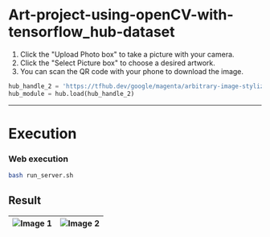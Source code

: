 # Art-project-using-openCV-with-tensorflow_hub-dataset
1. Click the "Upload Photo box" to take a picture with your camera.<br>
2. Click the "Select Picture box" to choose a desired artwork.<br>
3. You can scan the QR code with your phone to download the image.

```python
hub_handle_2 = 'https://tfhub.dev/google/magenta/arbitrary-image-stylization-v1-256/2'
hub_module = hub.load(hub_handle_2)
```

-----

# Execution

### Web execution

```bash
bash run_server.sh
```

## Result

| ![Image 1](https://github.com/user-attachments/assets/48fe6285-a285-4582-8f30-e55f7359083b) | ![Image 2](https://github.com/user-attachments/assets/0f7c0c9c-6662-4c84-aea6-8039bc69f68b) |
|:-------------------------------------------------------------------------------------------:|:-------------------------------------------------------------------------------------------:|
